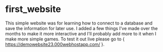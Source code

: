 # first_website
This simple website was for learning how to connect to a database and save the information for later use. 
I added a few things I've made over the months to make it more interactive and I'll probably add more to it when I make more simple games.
To test it out live please go to { https://demowebsite23.000webhostapp.com/ }.
